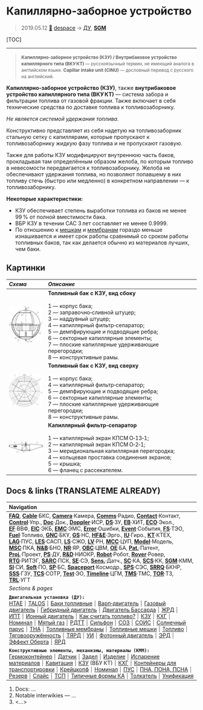 # Капиллярно‑заборное устройство
> 2019.05.12 [🚀](../index/index.md) [despace](index.md) → [ДУ](ps.md), **[SGM](sgm.md)**

[TOC]

---

> <small>**Капиллярно‑заборное устройство (КЗУ) / Внутрибаковое устройство капиллярного типа (ВКУ КТ)** — русскоязычный термин, не имеющий аналога в английском языке. **Capillar intake unit (CINU)** — дословный перевод с русского на английский.</small>

**Капиллярно‑заборное устройство (КЗУ)**, также **внутрибаковое устройство капиллярного типа (ВКУ КТ)** — система забора и фильтрации топлива от газовой фракции. Также включает в себя технические средства по доставке топлива к топливозаборнику.

*Не является системой удержания топлива.*

Конструктивно представляет из себя надетую на топливозаборник стальную сетку с капиллярами, которые пропускают к топливозаборнику жидкую фазу топлива и не пропускают газовую.

Также для работы КЗУ модифицируют внутреннюю часть баков, прокладывая там определённым образом желоба, по которым топливо в невесомости передвигается к топливозаборнику. Желоба не обеспечивают удержания топлива, но позволяют попавшему в них топливу стечь (быстро или медленно) в конкретном направлении — к топливозаборнику.

**Некоторые характеристики:**

   - КЗУ обеспечивает степень выработки топлива из баков не менее 99 % от полной вместимости бака.
   - ВБР КЗУ в течении САС 3 лет составляет не менее 0.9999.
   - По отношению к [мешкам](топливные_мешки.md) и [мембранам](топливные_мембраны.md) гораздо меньше изнашивается и имеет срок работы сравнимый со сроком работы топливных баков, так как делается обычно из материалов лучших, чем баки.


## Картинки
|*Схема*|*Описание*|
|:--|:--|
|[![](f/sgm/kzu_01_thumb.jpg)](f/sgm/kzu_01.png)|**Топливный бак с КЗУ,   вид сбоку** <br><br> 1 — корпус бака;<br> 2 — заправочно‑сливной штуцер;<br> 3 — наддувный штуцер;<br> 4 — капиллярный фильтр‑сепаратор;<br> 5 — демпфирующие и подводящие ребра;<br> 6 — секторные капиллярные элементы;<br> 7 — плоские капиллярные удерживающие перегородки;<br> 8 — конструктивные рамы.|
|[![](f/sgm/kzu_02_thumb.jpg)](f/sgm/kzu_02.png)|**Топливный бак с КЗУ,   вид сверху** <br><br> 1 — корпус бака;<br> 4 — капиллярный фильтр‑сепаратор;<br> 5 — демпфирующие и подводящие ребра;<br> 6 — секторные капиллярные элементы;<br> 7 — плоские капиллярные удерживающие перегородки;<br> 8 — конструктивные рамы.|
|[![](f/sgm/kzu_03_thumb.jpg)](f/sgm/kzu_03.png)|**Капиллярный фильтр‑сепаратор** <br><br> 1 — капиллярный экран КПСМ О‑13‑1;<br> 2 — капиллярный экран КПСМ О‑2‑1;<br> 3 — меридиональная капиллярная перегородка;<br> 4 — кольцевая проставка соединения экранов;<br> 5 — крышка;<br> 6 — фланец с рассекателем.|



<p style="page-break-after:always"> </p>

## Docs & links (TRANSLATEME ALREADY)
|Navigation|
|:--|
|**[FAQ](faq.md)**, **[Cable](cable.md)**·БКС, **[Camera](cam.md)**·Камера, **[Comms](comms.md)**·Радио, **[Contact](contact.md)**·Контакт, **[Control](control.md)**·Упр., **[Doc](doc.md)**·Док., **[Doppler](doppler.md)**·ИСР, **[DS](ds.md)**·ЗУ, **[EB](eb.md)**·ХИТ, **[ECO](ecology.md)**·Экол., **[EF](ef.md)**·ВВФ, **[ElC](elc.md)**·ЭКБ, **[EMC](emc.md)**·ЭМС, **[Error](error.md)**·Ошибки, **[Event](event.md)**·События, **[FS](fs.md)**·ТЭО, **[Fuel](fuel.md)**·Топливо, **[GNC](gnc.md)**·БКУ, **[GS](scs.md)**·НС, **[HF&E](hfe.md)**·Эрго., **[IU](iu.md)**·Гиро., **[KT](kt.md)**·КТЕХ, **[LAG](lag.md)**·ПУC, **[LES](les.md)**·САСП, **[LS](ls.md)**·СЖО, **[LV](lv.md)**·РН, **[MCC](mcc.md)**·ЦУП, **[Model](model.md)**·Модель, **[MSC](sc.md)**·ПКА, **[N&B](nnb.md)**·БНО, **[NR](nr.md)**·ЯР, **[OBC](obc.md)**·ЦВМ, **[OE](oe.md)**·БА, **[Pat.](патент.md)**·Патент, **[Proj.](project.md)**·Проект, **[PS](ps.md)**·ДУ, **[R&D](rnd.md)**·НИОКР, **[Robot](robotics.md)**·Робот, **[Rover](rover.md)**·Ровер, **[RTG](rtg.md)**·РИТЭГ, **[SARC](sarc.md)**·ПСК, **[SE](se.md)**·СЭ, **[Sens.](sensor.md)**·Датч., **[SC](sc.md)**·КА, **[SCS](scs.md)**·КК, **[SGM](sgm.md)**·КММ, **[SI](si.md)**·СИ, **[Soft](soft.md)**·ПО, **[SP](sp.md)**·БС, **[Spaceport](spaceport.md)**·Космодр., **[SPS](sps.md)**·СЭС, **[SRRQ](srrq.md)**·БКНР, **[SSS](sss.md)**·ГЗУ, **[TCS](tcs.md)**·СОТР, **[Test](test.md)**·ЭО, **[Timeline](timeline.md)**·ЦГМ, **[TMS](tms.md)**·ТМС, **[TOR](tor.md)**·ТЗ, **[TRL](trl.md)**·УГТ|
|*Sections & pages*|
|**`Двигательная установка (ДУ):`**<br> [HTAE](htae.md) ┊ [TALOS](talos.md) ┊ [Баки топливные](fuel_tank.md) ┊ [Варп‑двигатель](warp_drive.md) ┊ [Газовый двигатель](cgt.md) ┊ [Гибридный двигатель](гбрд.md) ┊ [Двигатель Бассарда](bussard_ramjet.md) ┊ [ЖРД](lpr.md) ┊ [ИПТ](ing.md) ┊ [Ионный двигатель](иод.md) ┊ [Как считать топливо?](si.md) ┊ [КЗУ](cinu.md) ┊ [КХГ](cgs.md) ┊ [Номинал](nominal.md) ┊ [Мятый газ](exhsteam.md) ┊ [РДТТ](spr.md) ┊ [Сильфон](сильфон.md) ┊ [СОЗ](соз.md) ┊ [СОИС](соис.md) ┊ [Солнечный парус](солнечный_парус.md) ┊ [ТНА](turbopump.md) ┊ [Топливные мембраны](топливные_мембраны.md) ┊ [Топливные мешки](топливные_мешки.md) ┊ [Топливо](fuel.md) ┊ [Тяговооружённость](ttwr.md) ┊ [ТЯРД](тярд.md) ┊ [УИ](isp.md) ┊ [Фотонный двигатель](фотонный_двигатель.md) ┊ [ЭРД](epsp.md) ┊ [Эффект Оберта](oberth_eff.md) ┊ [ЯРД](ntr.md)|
|**`Конструктивные элементы, механизмы, материалы (КММ):`**<br> [Гермоконтейнер](гермоконтейнер.md) ┊ [Датчик](sensor.md) ┊ [Задел](margin.md) ┊ [Изделие](unit.md) ┊ [Испарение материалов](mat_sublime.md) ┊ [Кавитация](cavitation.md) ┊ [КЗУ](cinu.md) (ВБУ КТ) ┊ [КХГ](cgs.md) ┊ [Контейнеры для транспортировки](ship_contain.md) ┊ [Крейцкопф](crosshead.md) ┊ [Номинал](nominal.md) ┊ [ПУС](lag.md) ┊ [ПНА, ПОНА, ПСНА](aiad.md) ┊ [Резерв](reserve.md) ┊ [Слайс](слайс.md) ┊ [ТСП](tsp.md) ┊ [Типичные формы КА](sc_ts.md) ┊ [Толкатель](толкатель.md) ┊ [Унификация](commonality.md)|

   1. Docs: …
   1. Notable interwikies — …
   1. <…>
